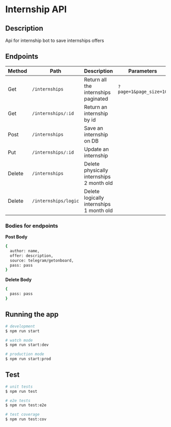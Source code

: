 # Internship API

## Description

Api for internship bot to save internships offers

## Endpoints

| Method | Path                 | Description  | Parameters
| ------ | -------------------- | ------------ | ----------
|  Get   | `/internships`       | Return all the internships paginated | `?page=1&page_size=10`
|  Get   | `/internships/:id`   | Return an internship by id
|  Post  | `/internships`       | Save an internship on DB
|  Put   | `/internships/:id`   | Update an internship
| Delete | `/internships`       | Delete physically internships 2 month old
| Delete | `/internships/logic` | Delete logically internships 1 month old

### Bodies for endpoints

**Post Body**
```bash
{
  author: name,
  offer: description,
  source: telegram/getonboard,
  pass: pass
}
```

**Delete Body**
```bash
{
  pass: pass
}
```


## Running the app

```bash
# development
$ npm run start

# watch mode
$ npm run start:dev

# production mode
$ npm run start:prod
```

## Test

```bash
# unit tests
$ npm run test

# e2e tests
$ npm run test:e2e

# test coverage
$ npm run test:cov
```
